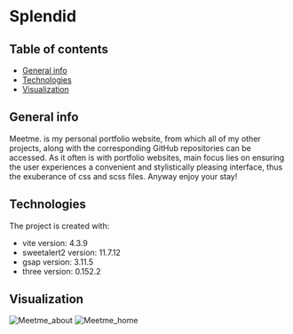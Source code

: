 # Splendid
## Table of contents
* [General info](#general-info)
* [Technologies](#technologies)
* [Visualization](#visualization)

## General info
Meetme. is my personal portfolio website, from which all of my other projects, along with the corresponding GitHub repositories can be accessed.
As it often is with portfolio websites, main focus lies on ensuring the user experiences a convenient and stylistically pleasing interface,
thus the exuberance of css and scss files. Anyway enjoy your stay!
	
## Technologies
The project is created with:
* vite version: 4.3.9
* sweetalert2 version: 11.7.12
* gsap version: 3.11.5
* three version: 0.152.2

## Visualization
![Meetme_about](https://github.com/LukassF/meetme./assets/132075104/1e593977-2c17-44c4-b628-f470e4d438b1)
![Meetme_home](https://github.com/LukassF/meetme./assets/132075104/58d9ad11-643e-4914-9ae9-257553cadb78)
